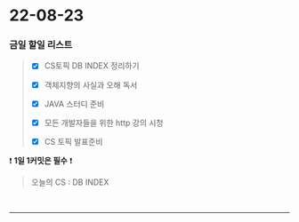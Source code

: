 # 22-08-23
### 금일 할일 리스트

> - [x] CS토픽 DB INDEX 정리하기
>
> - [x] 객체지향의 사실과 오해 독서
> 
> - [x] JAVA 스터디 준비
> 
> - [x] 모든 개발자들을 위한 http 강의 시청
> 
> - [x] CS 토픽 발표준비 
    <br/>

❗ **1일 1커밋은 필수** ❗
> 오늘의 CS :  DB INDEX
>
<br/>

------------ 